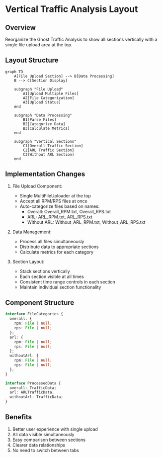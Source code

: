 # Vertical Traffic Analysis Layout

## Overview
Reorganize the Ghost Traffic Analysis to show all sections vertically with a single file upload area at the top.

## Layout Structure

```mermaid
graph TD
    A[File Upload Section] --> B[Data Processing]
    B --> C[Section Display]
    
    subgraph "File Upload"
        A1[Upload Multiple Files]
        A2[File Categorization]
        A3[Upload Status]
    end
    
    subgraph "Data Processing"
        B1[Parse Files]
        B2[Categorize Data]
        B3[Calculate Metrics]
    end
    
    subgraph "Vertical Sections"
        C1[Overall Traffic Section]
        C2[ARL Traffic Section]
        C3[Without ARL Section]
    end
```

## Implementation Changes

1. File Upload Component:
   - Single MultiFileUploader at the top
   - Accept all RPM/RPS files at once
   - Auto-categorize files based on names:
     * Overall: Overall_RPM.txt, Overall_RPS.txt
     * ARL: ARL_RPM.txt, ARL_RPS.txt
     * Without ARL: Without_ARL_RPM.txt, Without_ARL_RPS.txt

2. Data Management:
   - Process all files simultaneously
   - Distribute data to appropriate sections
   - Calculate metrics for each category

3. Section Layout:
   - Stack sections vertically
   - Each section visible at all times
   - Consistent time range controls in each section
   - Maintain individual section functionality

## Component Structure

```typescript
interface FileCategories {
  overall: {
    rpm: File | null;
    rps: File | null;
  };
  arl: {
    rpm: File | null;
    rps: File | null;
  };
  withoutArl: {
    rpm: File | null;
    rps: File | null;
  };
}

interface ProcessedData {
  overall: TrafficData;
  arl: ARLTrafficData;
  withoutArl: TrafficData;
}
```

## Benefits
1. Better user experience with single upload
2. All data visible simultaneously
3. Easy comparison between sections
4. Clearer data relationships
5. No need to switch between tabs
